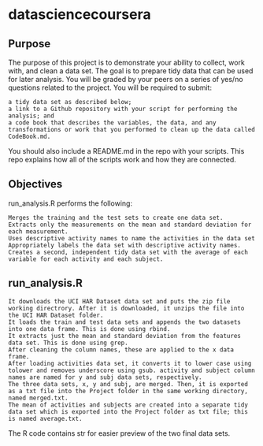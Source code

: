 # datasciencecoursera
## Purpose

The purpose of this project is to demonstrate your ability to collect, work with, and clean a data set. The goal is to prepare tidy data that can be used for later analysis. You will be graded by your peers on a series of yes/no questions related to the project. You will be required to submit:

    a tidy data set as described below;
    a link to a Github repository with your script for performing the analysis; and
    a code book that describes the variables, the data, and any transformations or work that you performed to clean up the data called CodeBook.md.

You should also include a README.md in the repo with your scripts. This repo explains how all of the scripts work and how they are connected.
## Objectives

run_analysis.R performs the following:

    Merges the training and the test sets to create one data set.
    Extracts only the measurements on the mean and standard deviation for each measurement.
    Uses descriptive activity names to name the activities in the data set
    Appropriately labels the data set with descriptive activity names.
    Creates a second, independent tidy data set with the average of each variable for each activity and each subject.

## run_analysis.R

    It downloads the UCI HAR Dataset data set and puts the zip file working directrory. After it is downloaded, it unzips the file into the UCI HAR Dataset folder.
    It loads the train and test data sets and appends the two datasets into one data frame. This is done using rbind.
    It extracts just the mean and standard deviation from the features data set. This is done using grep.
    After cleaning the column names, these are applied to the x data frame.
    After loading activities data set, it converts it to lower case using tolower and removes underscore using gsub. activity and subject column names are named for y and subj data sets, respectively.
    The three data sets, x, y and subj, are merged. Then, it is exported as a txt file into the Project folder in the same working directory, named merged.txt.
    The mean of activities and subjects are created into a separate tidy data set which is exported into the Project folder as txt file; this is named average.txt.

The R code contains str for easier preview of the two final data sets.
